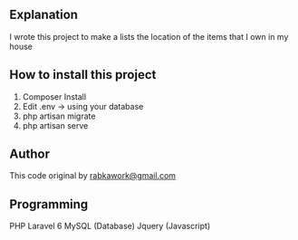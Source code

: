 ## Explanation

I wrote this project to make a lists the location of the items that I own
in my house


## How to install this project
1. Composer Install
2. Edit .env -> using your database
3. php artisan migrate
4. php artisan serve

## Author

This code original by rabkawork@gmail.com


## Programming

PHP Laravel 6
MySQL (Database)
Jquery (Javascript)

